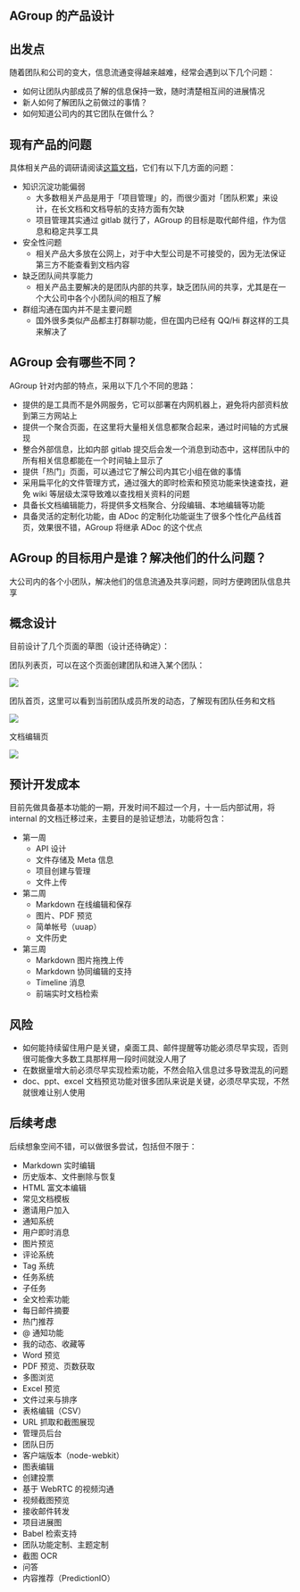 AGroup 的产品设计
---------------------------

## 出发点

随着团队和公司的变大，信息流通变得越来越难，经常会遇到以下几个问题：

* 如何让团队内部成员了解的信息保持一致，随时清楚相互间的进展情况
* 新人如何了解团队之前做过的事情？
* 如何知道公司内的其它团队在做什么？

## 现有产品的问题

具体相关产品的调研请阅读[这篇文档](competitor.md)，它们有以下几方面的问题：

* 知识沉淀功能偏弱
    - 大多数相关产品是用于「项目管理」的，而很少面对「团队积累」来设计，在长文档和文档导航的支持方面有欠缺
    - 项目管理其实通过 gitlab 就行了，AGroup 的目标是取代邮件组，作为信息和稳定共享工具
* 安全性问题
    - 相关产品大多放在公网上，对于中大型公司是不可接受的，因为无法保证第三方不能查看到文档内容
* 缺乏团队间共享能力
    - 相关产品主要解决的是团队内部的共享，缺乏团队间的共享，尤其是在一个大公司中各个小团队间的相互了解
* 群组沟通在国内并不是主要问题
    - 国外很多类似产品都主打群聊功能，但在国内已经有 QQ/Hi 群这样的工具来解决了

## AGroup 会有哪些不同？

AGroup 针对内部的特点，采用以下几个不同的思路：

* 提供的是工具而不是外网服务，它可以部署在内网机器上，避免将内部资料放到第三方网站上
* 提供一个聚合页面，在这里将大量相关信息都聚合起来，通过时间轴的方式展现
* 整合外部信息，比如内部 gitlab 提交后会发一个消息到动态中，这样团队中的所有相关信息都能在一个时间轴上显示了
* 提供「热门」页面，可以通过它了解公司内其它小组在做的事情
* 采用扁平化的文件管理方式，通过强大的即时检索和预览功能来快速查找，避免 wiki 等层级太深导致难以查找相关资料的问题
* 具备长文档编辑能力，将提供多文档聚合、分段编辑、本地编辑等功能
* 具备灵活的定制化功能，由 ADoc 的定制化功能诞生了很多个性化产品线首页，效果很不错，AGroup 将继承 ADoc 的这个优点

## AGroup 的目标用户是谁？解决他们的什么问题？

大公司内的各个小团队，解决他们的信息流通及共享问题，同时方便跨团队信息共享

## 概念设计

目前设计了几个页面的草图（设计还待确定）：

团队列表页，可以在这个页面创建团队和进入某个团队：

![](agroup/index.png)

团队首页，这里可以看到当前团队成员所发的动态，了解现有团队任务和文档

![](agroup/group.png)

文档编辑页

![](agroup/markdown.png)

## 预计开发成本

目前先做具备基本功能的一期，开发时间不超过一个月，十一后内部试用，将 internal 的文档迁移过来，主要目的是验证想法，功能将包含：

* 第一周
    * API 设计
    * 文件存储及 Meta 信息
    * 项目创建与管理
    * 文件上传
* 第二周
    * Markdown 在线编辑和保存
    * 图片、PDF 预览
    * 简单帐号（uuap）
    * 文件历史
* 第三周
    * Markdown 图片拖拽上传
    * Markdown 协同编辑的支持
    * Timeline 消息
    * 前端实时文档检索

## 风险

* 如何能持续留住用户是关键，桌面工具、邮件提醒等功能必须尽早实现，否则很可能像大多数工具那样用一段时间就没人用了
* 在数据量增大前必须尽早实现检索功能，不然会陷入信息过多导致混乱的问题
* doc、ppt、excel 文档预览功能对很多团队来说是关键，必须尽早实现，不然就很难让别人使用
 
## 后续考虑

后续想象空间不错，可以做很多尝试，包括但不限于：

* Markdown 实时编辑
* 历史版本、文件删除与恢复
* HTML 富文本编辑
* 常见文档模板
* 邀请用户加入
* 通知系统
* 用户即时消息
* 图片预览
* 评论系统
* Tag 系统
* 任务系统
* 子任务
* 全文检索功能
* 每日邮件摘要
* 热门推荐
* @ 通知功能
* 我的动态、收藏等
* Word 预览
* PDF 预览、页数获取
* 多图浏览
* Excel 预览
* 文件过来与排序
* 表格编辑（CSV）
* URL 抓取和截图展现
* 管理员后台
* 团队日历
* 客户端版本（node-webkit）
* 图表编辑
* 创建投票
* 基于 WebRTC 的视频沟通
* 视频截图预览
* 接收邮件转发
* 项目进展图
* Babel 检索支持
* 团队功能定制、主题定制
* 截图 OCR
* 问答
* 内容推荐（PredictionIO）
